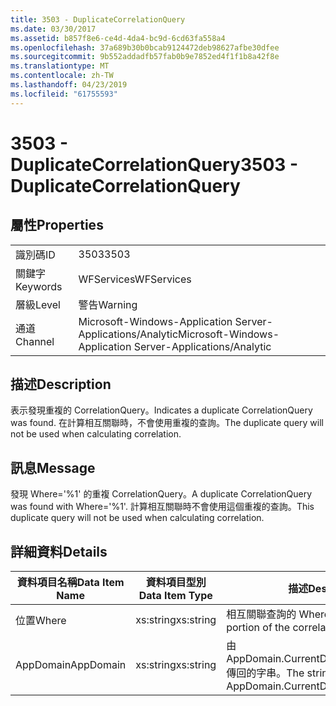 ```yaml
---
title: 3503 - DuplicateCorrelationQuery
ms.date: 03/30/2017
ms.assetid: b857f8e6-ce4d-4da4-bc9d-6cd63fa558a4
ms.openlocfilehash: 37a689b30b0bcab9124472deb98627afbe30dfee
ms.sourcegitcommit: 9b552addadfb57fab0b9e7852ed4f1f1b8a42f8e
ms.translationtype: MT
ms.contentlocale: zh-TW
ms.lasthandoff: 04/23/2019
ms.locfileid: "61755593"
---
```

# <a name="3503---duplicatecorrelationquery"></a><span data-ttu-id="2fe65-102">3503 - DuplicateCorrelationQuery</span><span class="sxs-lookup"><span data-stu-id="2fe65-102">3503 - DuplicateCorrelationQuery</span></span>
## <a name="properties"></a><span data-ttu-id="2fe65-103">屬性</span><span class="sxs-lookup"><span data-stu-id="2fe65-103">Properties</span></span>  
  
|||  
|-|-|  
|<span data-ttu-id="2fe65-104">識別碼</span><span class="sxs-lookup"><span data-stu-id="2fe65-104">ID</span></span>|<span data-ttu-id="2fe65-105">3503</span><span class="sxs-lookup"><span data-stu-id="2fe65-105">3503</span></span>|  
|<span data-ttu-id="2fe65-106">關鍵字</span><span class="sxs-lookup"><span data-stu-id="2fe65-106">Keywords</span></span>|<span data-ttu-id="2fe65-107">WFServices</span><span class="sxs-lookup"><span data-stu-id="2fe65-107">WFServices</span></span>|  
|<span data-ttu-id="2fe65-108">層級</span><span class="sxs-lookup"><span data-stu-id="2fe65-108">Level</span></span>|<span data-ttu-id="2fe65-109">警告</span><span class="sxs-lookup"><span data-stu-id="2fe65-109">Warning</span></span>|  
|<span data-ttu-id="2fe65-110">通道</span><span class="sxs-lookup"><span data-stu-id="2fe65-110">Channel</span></span>|<span data-ttu-id="2fe65-111">Microsoft-Windows-Application Server-Applications/Analytic</span><span class="sxs-lookup"><span data-stu-id="2fe65-111">Microsoft-Windows-Application Server-Applications/Analytic</span></span>|  
  
## <a name="description"></a><span data-ttu-id="2fe65-112">描述</span><span class="sxs-lookup"><span data-stu-id="2fe65-112">Description</span></span>  
 <span data-ttu-id="2fe65-113">表示發現重複的 CorrelationQuery。</span><span class="sxs-lookup"><span data-stu-id="2fe65-113">Indicates a duplicate CorrelationQuery was found.</span></span> <span data-ttu-id="2fe65-114">在計算相互關聯時，不會使用重複的查詢。</span><span class="sxs-lookup"><span data-stu-id="2fe65-114">The duplicate query will not be used when calculating correlation.</span></span>  
  
## <a name="message"></a><span data-ttu-id="2fe65-115">訊息</span><span class="sxs-lookup"><span data-stu-id="2fe65-115">Message</span></span>  
 <span data-ttu-id="2fe65-116">發現 Where='%1' 的重複 CorrelationQuery。</span><span class="sxs-lookup"><span data-stu-id="2fe65-116">A duplicate CorrelationQuery was found with Where='%1'.</span></span> <span data-ttu-id="2fe65-117">計算相互關聯時不會使用這個重複的查詢。</span><span class="sxs-lookup"><span data-stu-id="2fe65-117">This duplicate query will not be used when calculating correlation.</span></span>  
  
## <a name="details"></a><span data-ttu-id="2fe65-118">詳細資料</span><span class="sxs-lookup"><span data-stu-id="2fe65-118">Details</span></span>  
  
|<span data-ttu-id="2fe65-119">資料項目名稱</span><span class="sxs-lookup"><span data-stu-id="2fe65-119">Data Item Name</span></span>|<span data-ttu-id="2fe65-120">資料項目型別</span><span class="sxs-lookup"><span data-stu-id="2fe65-120">Data Item Type</span></span>|<span data-ttu-id="2fe65-121">描述</span><span class="sxs-lookup"><span data-stu-id="2fe65-121">Description</span></span>|  
|--------------------|--------------------|-----------------|  
|<span data-ttu-id="2fe65-122">位置</span><span class="sxs-lookup"><span data-stu-id="2fe65-122">Where</span></span>|<span data-ttu-id="2fe65-123">xs:string</span><span class="sxs-lookup"><span data-stu-id="2fe65-123">xs:string</span></span>|<span data-ttu-id="2fe65-124">相互關聯查詢的 Where 部分。</span><span class="sxs-lookup"><span data-stu-id="2fe65-124">The Where portion of the correlation query.</span></span>|  
|<span data-ttu-id="2fe65-125">AppDomain</span><span class="sxs-lookup"><span data-stu-id="2fe65-125">AppDomain</span></span>|<span data-ttu-id="2fe65-126">xs:string</span><span class="sxs-lookup"><span data-stu-id="2fe65-126">xs:string</span></span>|<span data-ttu-id="2fe65-127">由 AppDomain.CurrentDomain.FriendlyName 傳回的字串。</span><span class="sxs-lookup"><span data-stu-id="2fe65-127">The string returned by AppDomain.CurrentDomain.FriendlyName.</span></span>|
